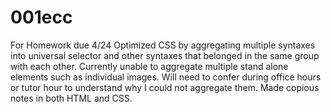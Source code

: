 # 001ecc
 For Homework due 4/24
Optimized CSS by aggregating multiple syntaxes into universal selector and other syntaxes that belonged in the same group with each other. Currently unable to aggregate multiple stand alone elements such as individual images. Will need to confer during office hours or tutor hour to understand why I could not aggregate them. Made copious notes in both HTML and CSS.